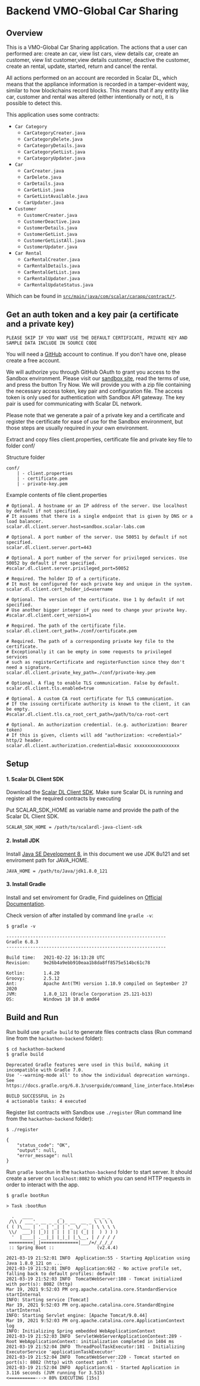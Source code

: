 # Backend VMO-Global Car Sharing

## Overview

This is a VMO-Global Car Sharing application. The actions that a user can performed are: create an car, view list cars, view details car, create an customer, view list customer,view details customer, deactive the customer, create an rental, update, started, return and cancel the rental. 

All actions performed on an account are recorded in Scalar DL, which means that the appliance information is recorded in a tamper-evident way, similar to how blockchains record blocks. This means that if any entity like car, customer and rental was altered (either intentionally or not), it is possible to detect this. 

This application uses some contracts:

+ `Car Category`
    - `CarCategoryCreater.java`
    - `CarCategoryDelete.java`
    - `CarCategoryDetails.java`
    - `CarCategoryGetList.java`
    - `CarCategoryUpdater.java`
+ `Car`
    - `CarCreater.java`
    - `CarDelete.java`
    - `CarDetails.java`
    - `CarGetList.java`
    - `CarGetListAvailable.java`
    - `CarUpdater.java`
+ `Customer`
    - `CustomerCreater.java`
    - `CustomerDeactive.java`
    - `CustomerDetails.java`
    - `CustomerGetList.java`
    - `CustomerGetListAll.java`
    - `CustomerUpdater.java`
+ `Car Rental`
    - `CarRentalCreater.java`
    - `CarRentalDetails.java`
    - `CarRentalGetList.java`
    - `CarRentalUpdater.java`
    - `CarRentalUpdateStatus.java`

Which can be found in [`src/main/java/com/scalar/carapp/contract/*`](src/main/java/com/scalar/carapp/contract/*).

## Get an auth token and a key pair (a certificate and a private key)

`PLEASE SKIP IF YOU WANT USE THE DEFAULT CERTIFICATE, PRIVATE KEY AND SAMPLE DATA INCLUDE IN SOURCE CODE`

You will need a [GitHub](https://github.com/) account to continue. If you don't have one, please create a free account.

We will authorize you through GitHub OAuth to grant you access to the Sandbox environment. Please visit our [sandbox site](https://scalar-labs.com/sandbox/), read the terms of use, and press the button Try Now. We will provide you with a zip file containing the necessary access token, key pair and configuration file. The access token is only used for authentication with Sandbox API gateway. The key pair is used for communicating with Scalar DL network.

Please note that we generate a pair of a private key and a certificate and register the certificate for ease of use for the Sandbox environment, but those steps are usually required in your own environment.

Extract and copy files client.properties, certificate file and private key file to folder conf/

Structure folder

```
conf/
    | - client.properties
    | - certificate.pem
    | - private-key.pem
```

Example contents of file client.properties

```
# Optional. A hostname or an IP address of the server. Use localhost by default if not specified.
# It assuems that there is a single endpoint that is given by DNS or a load balancer.
scalar.dl.client.server.host=sandbox.scalar-labs.com

# Optional. A port number of the server. Use 50051 by default if not specified.
scalar.dl.client.server.port=443

# Optional. A port number of the server for privileged services. Use 50052 by default if not specified.
#scalar.dl.client.server.privileged_port=50052

# Required. The holder ID of a certificate.
# It must be configured for each private key and unique in the system.
scalar.dl.client.cert_holder_id=username

# Optional. The version of the certificate. Use 1 by default if not specified.
# Use another bigger integer if you need to change your private key.
#scalar.dl.client.cert_version=1

# Required. The path of the certificate file.
scalar.dl.client.cert_path=./conf/certificate.pem

# Required. The path of a corresponding private key file to the certificate.
# Exceptionally it can be empty in some requests to privileged services
# such as registerCertificate and registerFunction since they don't need a signature.
scalar.dl.client.private_key_path=./conf/private-key.pem

# Optional. A flag to enable TLS communication. False by default.
scalar.dl.client.tls.enabled=true

# Optional. A custom CA root certificate for TLS communication.
# If the issuing certificate authority is known to the client, it can be empty.
#scalar.dl.client.tls.ca_root_cert_path=/path/to/ca-root-cert

# Optional. An authorization credential. (e.g. authorization: Bearer token)
# If this is given, clients will add "authorization: <credential>" http/2 header.
scalar.dl.client.authorization.credential=Basic xxxxxxxxxxxxxxxxx

```


## Setup

#### 1. Scalar DL Client SDK

Download the [Scalar DL Client SDK](https://github.com/scalar-labs/scalardl-java-client-sdk). Make sure Scalar DL is running and register all the required contracts by executing

Put SCALAR_SDK_HOME as variable name and provide the path of the Scalar DL Client SDK.

```
SCALAR_SDK_HOME = /path/to/scalardl-java-client-sdk
```

#### 2. Install JDK

Install [Java SE Development 8](https://www.oracle.com/java/technologies/javase/javase8-archive-downloads.html/), in this document we use JDK 8u121 and set enviroment path for JAVA_HOME.

```
JAVA_HOME = /path/to/Java/jdk1.8.0_121
```

#### 3. Install Gradle

Install and set enviroment for Gradle, Find guidelines on [Official Documentation](https://docs.gradle.org/current/userguide/installation.html#installing_with_a_package_manager).

Check version of after installed by command line `gradle -v`:

```
$ gradle -v

------------------------------------------------------------
Gradle 6.8.3
------------------------------------------------------------

Build time:   2021-02-22 16:13:28 UTC
Revision:     9e26b4a9ebb910eaa1b8da8ff8575e514bc61c78

Kotlin:       1.4.20
Groovy:       2.5.12
Ant:          Apache Ant(TM) version 1.10.9 compiled on September 27 2020
JVM:          1.8.0_121 (Oracle Corporation 25.121-b13)
OS:           Windows 10 10.0 amd64
```

## Build and Run

Run build use `gradle build` to generate files contracts class (Run command line from the `hackathon-backend` folder):

```
$ cd hackathon-backend
$ gradle build

Deprecated Gradle features were used in this build, making it incompatible with Gradle 7.0.
Use '--warning-mode all' to show the individual deprecation warnings.
See https://docs.gradle.org/6.8.3/userguide/command_line_interface.html#sec:command_line_warnings

BUILD SUCCESSFUL in 2s
4 actionable tasks: 4 executed
```

Register list contracts with Sandbox use `./register`  (Run command line from the `hackathon-backend` folder):

```
$ ./register

{
    "status_code": "OK",
    "output": null,
    "error_message": null
}

```

Run `gradle bootRun` in the `hackathon-backend` folder to start server. It should create a server on `localhost:8082` to which you can send HTTP requests in order to interact with the app.

```
$ gradle bootRun

> Task :bootRun

  .   ____          _            __ _ _
 /\\ / ___'_ __ _ _(_)_ __  __ _ \ \ \ \
( ( )\___ | '_ | '_| | '_ \/ _` | \ \ \ \
 \\/  ___)| |_)| | | | | || (_| |  ) ) ) )
  '  |____| .__|_| |_|_| |_\__, | / / / /
 =========|_|==============|___/=/_/_/_/
 :: Spring Boot ::                (v2.4.4)

2021-03-19 21:52:01 INFO  Application:55 - Starting Application using Java 1.8.0_121 on ...
2021-03-19 21:52:01 INFO  Application:662 - No active profile set, falling back to default profiles: default
2021-03-19 21:52:03 INFO  TomcatWebServer:108 - Tomcat initialized with port(s): 8082 (http)
Mar 19, 2021 9:52:03 PM org.apache.catalina.core.StandardService startInternal
INFO: Starting service [Tomcat]
Mar 19, 2021 9:52:03 PM org.apache.catalina.core.StandardEngine startInternal
INFO: Starting Servlet engine: [Apache Tomcat/9.0.44]
Mar 19, 2021 9:52:03 PM org.apache.catalina.core.ApplicationContext log
INFO: Initializing Spring embedded WebApplicationContext
2021-03-19 21:52:03 INFO  ServletWebServerApplicationContext:289 - Root WebApplicationContext: initialization completed in 1404 ms
2021-03-19 21:52:04 INFO  ThreadPoolTaskExecutor:181 - Initializing ExecutorService 'applicationTaskExecutor'
2021-03-19 21:52:04 INFO  TomcatWebServer:220 - Tomcat started on port(s): 8082 (http) with context path ''
2021-03-19 21:52:04 INFO  Application:61 - Started Application in 3.116 seconds (JVM running for 3.515)
<==========---> 80% EXECUTING [15s]


```

